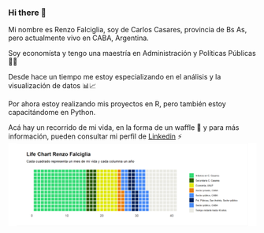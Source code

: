 ### Hi there 👋

Mi nombre es Renzo Falciglia, soy de Carlos Casares, provincia de Bs As, pero actualmente vivo en CABA, Argentina.

Soy economísta y tengo una maestría en Administración y Políticas Públicas 👨‍🎓

Desde hace un tiempo me estoy especializando en el análisis y la visualización de datos 📊📈

Por ahora estoy realizando mis proyectos en R, pero también estoy capacitándome en Python.

Acá hay un recorrido de mi vida, en la forma de un  waffle 🧇 y para más información, pueden consultar mi perfil de [Linkedin](https://www.linkedin.com/in/renzo-falciglia "Linkedin Renzo Falciglia") ⚡
![alt text](https://github.com/renzo290/life_chart/blob/main/life_chart_renzo.png)



<!--
**renzo290/renzo290** is a ✨ _special_ ✨ repository because its `README.md` (this file) appears on your GitHub profile.

Here are some ideas to get you started:

- 🔭 I’m currently working on ...
- 🌱 I’m currently learning ...
- 👯 I’m looking to collaborate on ...
- 🤔 I’m looking for help with ...
- 💬 Ask me about ...
- 📫 How to reach me: ...
- 😄 Pronouns: ...
- ⚡ Fun fact: ...
-->
